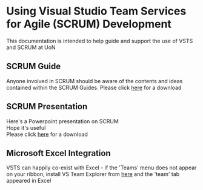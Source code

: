 # Using Visual Studio Team Services for Agile (SCRUM) Development

This documentation is intended to help guide and support the use of VSTS and SCRUM at UoN 

## SCRUM Guide

Anyone involved in SCRUM should be aware of the contents and ideas contained within the SCRUM Guides.  Please click [here](http://www.scrumguides.org/index.html) for a download  

## SCRUM Presentation

Here's a Powerpoint presentation on SCRUM  
Hope it's useful  
Please click [here](./files/VSTS-Engagement.ppsx) for a download  


## Microsoft Excel Integration 

VSTS can happily co-exist with Excel - if the 'Teams' menu does not appear on your ribbon, install VS Team Explorer from [here](https://www.visualstudio.com/downloads/#team-foundation-server-office-integration-2015-update-3-1) and the 'team' tab appeared in Excel 
